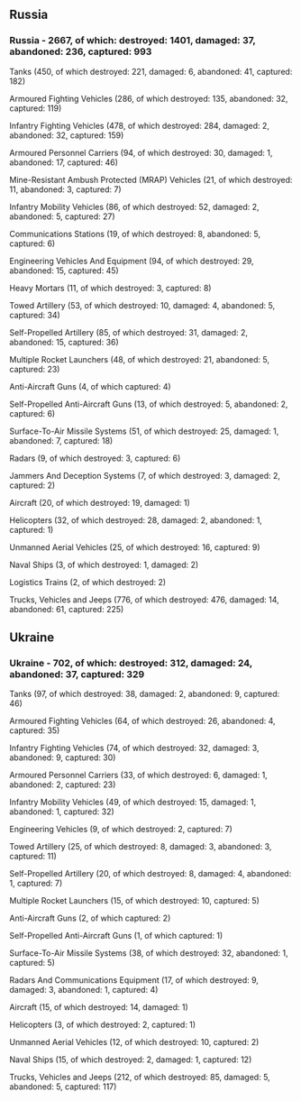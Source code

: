 
 
 ## Russia
 
 ### Russia - 2667, of which: destroyed: 1401, damaged: 37, abandoned: 236, captured: 993

 

 

 Tanks (450, of which destroyed: 221, damaged: 6, abandoned: 41, captured: 182)

 Armoured Fighting Vehicles (286, of which destroyed: 135, abandoned: 32, captured: 119)

 Infantry Fighting Vehicles (478, of which destroyed: 284, damaged: 2, abandoned: 32, captured: 159)

 Armoured Personnel Carriers (94, of which destroyed: 30, damaged: 1, abandoned: 17, captured: 46)

 Mine-Resistant Ambush Protected (MRAP) Vehicles (21, of which destroyed: 11, abandoned: 3, captured: 7)

 Infantry Mobility Vehicles (86, of which destroyed: 52, damaged: 2, abandoned: 5, captured: 27)

 Communications Stations (19, of which destroyed: 8, abandoned: 5, captured: 6)

 Engineering Vehicles And Equipment (94, of which destroyed: 29, abandoned: 15, captured: 45)

 Heavy Mortars (11, of which destroyed: 3, captured: 8)

 Towed Artillery (53, of which destroyed: 10, damaged: 4, abandoned: 5, captured: 34)

 Self-Propelled Artillery (85, of which destroyed: 31, damaged: 2, abandoned: 15, captured: 36)

 Multiple Rocket Launchers (48, of which destroyed: 21, abandoned: 5, captured: 23)

 Anti-Aircraft Guns (4, of which captured: 4)

 Self-Propelled Anti-Aircraft Guns (13, of which destroyed: 5, abandoned: 2, captured: 6)

 Surface-To-Air Missile Systems (51, of which destroyed: 25, damaged: 1, abandoned: 7, captured: 18)

 Radars (9, of which destroyed: 3, captured: 6)

 Jammers And Deception Systems (7, of which destroyed: 3, damaged: 2, captured: 2)

 Aircraft (20, of which destroyed: 19, damaged: 1)

 Helicopters (32, of which destroyed: 28, damaged: 2, abandoned: 1, captured: 1)

 Unmanned Aerial Vehicles (25, of which destroyed: 16, captured: 9)

 Naval Ships (3, of which destroyed: 1, damaged: 2)

 Logistics Trains (2, of which destroyed: 2)

 Trucks, Vehicles and Jeeps (776, of which destroyed: 476, damaged: 14, abandoned: 61, captured: 225)

 
 
 ## Ukraine
 
 ### Ukraine - 702, of which: destroyed: 312, damaged: 24, abandoned: 37, captured: 329

 

 

 Tanks (97, of which destroyed: 38, damaged: 2, abandoned: 9, captured: 46)

 Armoured Fighting Vehicles (64, of which destroyed: 26, abandoned: 4, captured: 35)

 Infantry Fighting Vehicles (74, of which destroyed: 32, damaged: 3, abandoned: 9, captured: 30)

 Armoured Personnel Carriers (33, of which destroyed: 6, damaged: 1, abandoned: 2, captured: 23)

 Infantry Mobility Vehicles (49, of which destroyed: 15, damaged: 1, abandoned: 1, captured: 32)

 Engineering Vehicles (9, of which destroyed: 2, captured: 7)

 Towed Artillery (25, of which destroyed: 8, damaged: 3, abandoned: 3, captured: 11)

 Self-Propelled Artillery (20, of which destroyed: 8, damaged: 4, abandoned: 1, captured: 7)

 Multiple Rocket Launchers (15, of which destroyed: 10, captured: 5)

 Anti-Aircraft Guns (2, of which captured: 2)

 Self-Propelled Anti-Aircraft Guns (1, of which captured: 1)

 Surface-To-Air Missile Systems (38, of which destroyed: 32, abandoned: 1, captured: 5)

 

 

 Radars And Communications Equipment (17, of which destroyed: 9, damaged: 3, abandoned: 1, captured: 4)

 Aircraft (15, of which destroyed: 14, damaged: 1)

 Helicopters (3, of which destroyed: 2, captured: 1)

 Unmanned Aerial Vehicles (12, of which destroyed: 10, captured: 2)

 Naval Ships (15, of which destroyed: 2, damaged: 1, captured: 12)

 Trucks, Vehicles and Jeeps (212, of which destroyed: 85, damaged: 5, abandoned: 5, captured: 117)

